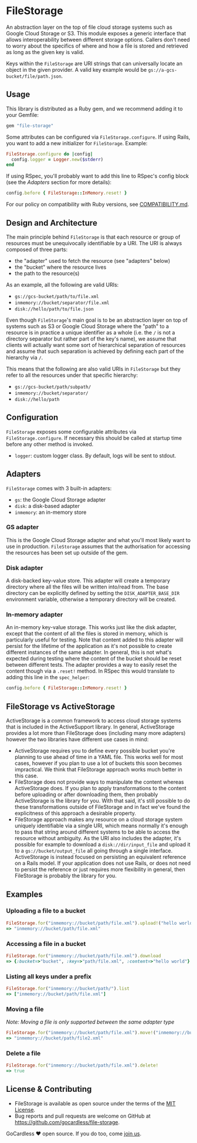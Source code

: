 # FileStorage

An abstraction layer on the top of file cloud storage systems such as Google Cloud
Storage or S3. This module exposes a generic interface that allows interoperability
between different storage options. Callers don't need to worry about the specifics
of where and how a file is stored and retrieved as long as the given key is valid.

Keys within the `FileStorage` are URI strings that can universally locate an object
in the given provider. A valid key example would be
`gs://a-gcs-bucket/file/path.json`.

## Usage
This library is distributed as a Ruby gem, and we recommend adding it to your Gemfile:

```ruby
gem "file-storage"
```

Some attributes can be configured via `FileStorage.configure`. If using Rails, you want to
add a new initializer for `FileStorage`. Example:

```ruby
FileStorage.configure do |config|
  config.logger = Logger.new($stderr)
end
```

If using RSpec, you'll probably want to add this line to RSpec's config block (see
the *Adapters* section for more details):

```ruby
config.before { FileStorage::InMemory.reset! }
```

For our policy on compatibility with Ruby versions, see [COMPATIBILITY.md](docs/COMPATIBILITY.md).

## Design and Architecture
The main principle behind `FileStorage` is that each resource or group of resources must
be unequivocally identifiable by a URI. The URI is always composed of three parts:

- the "adapter" used to fetch the resource (see "adapters" below)
- the "bucket" where the resource lives
- the path to the resource(s)

As an example, all the following are valid URIs:

- `gs://gcs-bucket/path/to/file.xml`
- `inmemory://bucket/separator/file.xml`
- `disk://hello/path/to/file.json`

Even though `FileStorage`'s main goal is to be an abstraction layer on top of systems such
as S3 or Google Cloud Storage where the "path" to a resource is in practice a unique
identifier as a whole (i.e. the `/` is not a directory separator but rather part of the
key's name), we assume that clients will actually want some sort of hierarchical
separation of resources and assume that such separation is achieved by defining each
part of the hierarchy via `/`.

This means that the following are also valid URIs in `FileStorage` but they refer to
all the resources under that specific hierarchy:

- `gs://gcs-bucket/path/subpath/`
- `inmemory://bucket/separator/`
- `disk://hello/path`

## Configuration
`FileStorage` exposes some configurable attributes via `FileStorage.configure`. If
necessary this should be called at startup time before any other method is invoked.

- `logger`: custom logger class. By default, logs will be sent to stdout.

## Adapters

`FileStorage` comes with 3 built-in adapters:

- `gs`: the Google Cloud Storage adapter
- `disk`: a disk-based adapter
- `inmemory`: an in-memory store

### GS adapter
This is the Google Cloud Storage adapter and what you'll most likely want to use in
production. `FileStorage` assumes that the authorisation for accessing the resources
has been set up outside of the gem.


### Disk adapter
A disk-backed key-value store. This adapter will create a temporary directory where
all the files will be written into/read from. The base directory can be explicitly
defined by setting the `DISK_ADAPTER_BASE_DIR` environment variable, otherwise a temporary
directory will be created.


### In-memory adapter
An in-memory key-value storage. This works just like the disk adapter, except that
the content of all the files is stored in memory, which is particularly useful for
testing. Note that content added to this adapter will persist for the lifetime of
the application as it's not possible to create different instances of the same adapter.
In general, this is not what's expected during testing where the content of the bucket
should be reset between different tests. The adapter provides a way to easily reset the
content though via a `.reset!` method. In RSpec this would translate to adding this line
in the `spec_helper`:

```ruby
config.before { FileStorage::InMemory.reset! }
```

## FileStorage vs ActiveStorage

ActiveStorage is a common framework to access cloud storage systems that is included in
the ActiveSupport library. In general, ActiveStorage provides a lot more than FileStorage
does (including many more adapters) however the two libraries have different use cases
in mind:

- ActiveStorage requires you to define every possible bucket you're planning to use
  ahead of time in a YAML file. This works well for most cases, however if you plan to
  use a lot of buckets this soon becomes impractical. We think that FileStorage approach
  works much better in this case.
- FileStorage does not provide ways to manipulate the content whereas ActiveStorage does.
  If you plan to apply transformations to the content before uploading or after
  downloading them, then probably ActiveStorage is the library for you. With that said,
  it's still possible to do these transformations outside of FileStorage and in fact we've
  found the explicitness of this approach a desirable property.
- FileStorage approach makes any resource on a cloud storage system uniquely identifiable
  via a single URI, which means normally it's enough to pass that string around different
  systems to be able to access the resource without ambiguity. As the URI also includes
  the adapter, it's possible for example to download a `disk://dir/input_file` and
  upload it to a `gs://bucket/output_file` all going through a single interface.
  ActiveStorage is instead focused on persisting an equivalent reference on a Rails model.
  If your application does not use Rails, or does not need to persist the reference or
  just requires more flexibility in general, then FileStorage is probably the library for
  you.


## Examples

### Uploading a file to a bucket
```ruby
FileStorage.for("inmemory://bucket/path/file.xml").upload!("hello world")
=> "inmemory://bucket/path/file.xml"
```

### Accessing a file in a bucket
```ruby
FileStorage.for("inmemory://bucket/path/file.xml").download
=> {:bucket=>"bucket", :key=>"path/file.xml", :content=>"hello world"}
```

### Listing all keys under a prefix
```ruby
FileStorage.for("inmemory://bucket/path/").list
=> ["inmemory://bucket/path/file.xml"]
```

### Moving a file

_Note: Moving a file is only supported between the same adapter type_

```ruby
FileStorage.for("inmemory://bucket/path/file.xml").move!("inmemory://bucket/path/file2.xml")
=> "inmemory://bucket/path/file2.xml"
```

### Delete a file
```ruby
FileStorage.for("inmemory://bucket/path/file.xml").delete!
=> true
```

## License & Contributing

* FileStorage is available as open source under the terms of the [MIT License](http://opensource.org/licenses/MIT).
* Bug reports and pull requests are welcome on GitHub at https://github.com/gocardless/file-storage.

GoCardless ♥ open source. If you do too, come [join us](https://gocardless.com/about/careers/).
